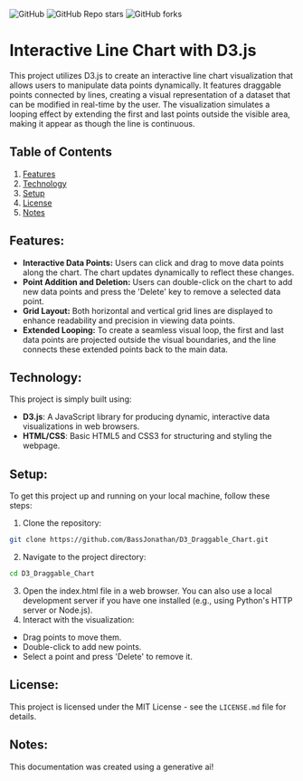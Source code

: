 ![GitHub](https://img.shields.io/github/license/BassJonathan/D3_Draggable_Chart) ![GitHub Repo stars](https://img.shields.io/github/stars/BassJonathan/D3_Draggable_Chart) ![GitHub forks](https://img.shields.io/github/forks/BassJonathan/D3_Draggable_Chart)

# Interactive Line Chart with D3.js
This project utilizes D3.js to create an interactive line chart visualization that allows users to manipulate data points dynamically. It features draggable points connected by lines, creating a visual representation of a dataset that can be modified in real-time by the user. The visualization simulates a looping effect by extending the first and last points outside the visible area, making it appear as though the line is continuous.

## Table of Contents
1. [Features](#features)
2. [Technology](#technology)
3. [Setup](#setup)
4. [License](#license)
5. [Notes](#notes)

## Features:
- **Interactive Data Points:** Users can click and drag to move data points along the chart. The chart updates dynamically to reflect these changes.
- **Point Addition and Deletion:** Users can double-click on the chart to add new data points and press the 'Delete' key to remove a selected data point.
- **Grid Layout:** Both horizontal and vertical grid lines are displayed to enhance readability and precision in viewing data points.
- **Extended Looping:** To create a seamless visual loop, the first and last data points are projected outside the visual boundaries, and the line connects these extended points back to the main data.

## Technology:
This project is simply built using:
- **D3.js**: A JavaScript library for producing dynamic, interactive data visualizations in web browsers.
- **HTML/CSS**: Basic HTML5 and CSS3 for structuring and styling the webpage.

## Setup:
To get this project up and running on your local machine, follow these steps:
1. Clone the repository:
```bash
git clone https://github.com/BassJonathan/D3_Draggable_Chart.git
```
2. Navigate to the project directory:
```bash
cd D3_Draggable_Chart
```
3. Open the index.html file in a web browser.
You can also use a local development server if you have one installed (e.g., using Python's HTTP server or Node.js).
4. Interact with the visualization:
- Drag points to move them.
- Double-click to add new points.
- Select a point and press 'Delete' to remove it.

## License:
This project is licensed under the MIT License - see the `LICENSE.md` file for details.

## Notes:
This documentation was created using a generative ai!